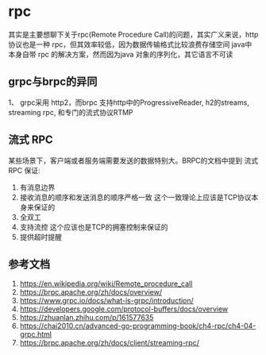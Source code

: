 # rpc
其实是主要想聊下关于rpc(Remote Procedure Call)的问题，其实广义来说，http 协议也是一种 rpc，但其效率较低，因为数据传输格式比较浪费存储空间
java中本身自带 rpc 的解决方案，然而因为java 对象的序列化，其它语言不可读

## grpc与brpc的异同
1、 grpc采用 http2，而brpc 支持http中的ProgressiveReader, h2的streams, streaming rpc, 和专门的流式协议RTMP



## 流式 RPC
某些场景下，客户端或者服务端需要发送的数据特别大。BRPC的文档中提到 流式 RPC 保证:
1. 有消息边界
2. 接收消息的顺序和发送消息的顺序严格一致
这个一致理论上应该是TCP协议本身来保证的
3. 全双工
4. 支持流控
这个应该也是TCP的拥塞控制来保证的
5. 提供超时提醒

## 参考文档
1. <https://en.wikipedia.org/wiki/Remote_procedure_call>
2. <https://brpc.apache.org/zh/docs/overview/>
3. <https://www.grpc.io/docs/what-is-grpc/introduction/>
4. <https://developers.google.com/protocol-buffers/docs/overview>
5. <https://zhuanlan.zhihu.com/p/161577635>
6. <https://chai2010.cn/advanced-go-programming-book/ch4-rpc/ch4-04-grpc.html>
7. <https://brpc.apache.org/zh/docs/client/streaming-rpc/>
